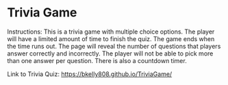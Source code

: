 # Trivia Game

Instructions: This is a trivia game with multiple choice options. The player will have a limited amount of time to finish the quiz. The game ends when the time runs out. The page will reveal the number of questions that players answer correctly and incorrectly. The player will not be able to pick more than one answer per question. There is also a countdown timer.

Link to Trivia Quiz: https://bkelly808.github.io/TriviaGame/

